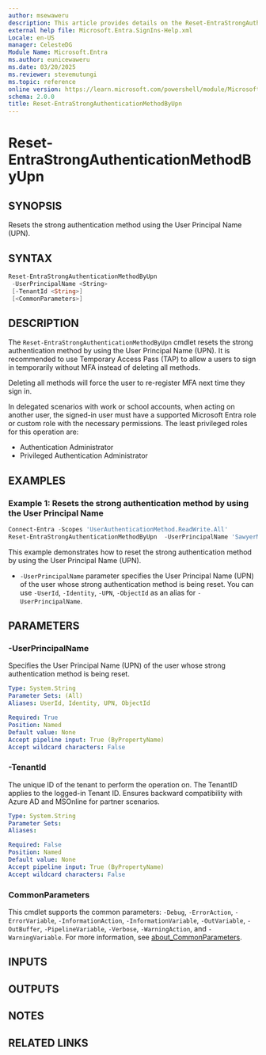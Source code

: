 ```yaml
---
author: msewaweru
description: This article provides details on the Reset-EntraStrongAuthenticationMethodByUpn command.
external help file: Microsoft.Entra.SignIns-Help.xml
Locale: en-US
manager: CelesteDG
Module Name: Microsoft.Entra
ms.author: eunicewaweru
ms.date: 03/20/2025
ms.reviewer: stevemutungi
ms.topic: reference
online version: https://learn.microsoft.com/powershell/module/Microsoft.Entra/Reset-EntraStrongAuthenticationMethodByUpn
schema: 2.0.0
title: Reset-EntraStrongAuthenticationMethodByUpn
---
```


# Reset-EntraStrongAuthenticationMethodByUpn

## SYNOPSIS

Resets the strong authentication method using the User Principal Name (UPN).

## SYNTAX

```powershell
Reset-EntraStrongAuthenticationMethodByUpn
 -UserPrincipalName <String>
 [-TenantId <String>]
 [<CommonParameters>]
```

## DESCRIPTION

The `Reset-EntraStrongAuthenticationMethodByUpn` cmdlet resets the strong authentication method by using the User Principal Name (UPN). It is recommended to use Temporary Access Pass (TAP) to allow a users to sign in temporarily without MFA instead of deleting all methods.

Deleting all methods will force the user to re-register MFA next time they sign in.

In delegated scenarios with work or school accounts, when acting on another user, the signed-in user must have a supported Microsoft Entra role or custom role with the necessary permissions. The least privileged roles for this operation are:

- Authentication Administrator  
- Privileged Authentication Administrator

## EXAMPLES

### Example 1: Resets the strong authentication method by using the User Principal Name

```powershell
Connect-Entra -Scopes 'UserAuthenticationMethod.ReadWrite.All'
Reset-EntraStrongAuthenticationMethodByUpn  -UserPrincipalName 'SawyerM@contoso.com'
```

This example demonstrates how to reset the strong authentication method by using the User Principal Name (UPN).

- `-UserPrincipalName` parameter specifies the User Principal Name (UPN) of the user whose strong authentication method is being reset. You can use `-UserId`, `-Identity`, `-UPN`, `-ObjectId` as an alias for `-UserPrincipalName`.

## PARAMETERS

### -UserPrincipalName

Specifies the User Principal Name (UPN) of the user whose strong authentication method is being reset.

```yaml
Type: System.String
Parameter Sets: (All)
Aliases: UserId, Identity, UPN, ObjectId

Required: True
Position: Named
Default value: None
Accept pipeline input: True (ByPropertyName)
Accept wildcard characters: False
```

### -TenantId

The unique ID of the tenant to perform the operation on. The TenantID applies to the logged-in Tenant ID. Ensures backward compatibility with Azure AD and MSOnline for partner scenarios.

```yaml
Type: System.String
Parameter Sets: 
Aliases:

Required: False
Position: Named
Default value: None
Accept pipeline input: True (ByPropertyName)
Accept wildcard characters: False
```

### CommonParameters

This cmdlet supports the common parameters: `-Debug`, `-ErrorAction`, `-ErrorVariable`, `-InformationAction`, `-InformationVariable`, `-OutVariable`, `-OutBuffer`, `-PipelineVariable`, `-Verbose`, `-WarningAction`, and `-WarningVariable`. For more information, see [about_CommonParameters](https://go.microsoft.com/fwlink/?LinkID=113216).

## INPUTS

## OUTPUTS

## NOTES

## RELATED LINKS
